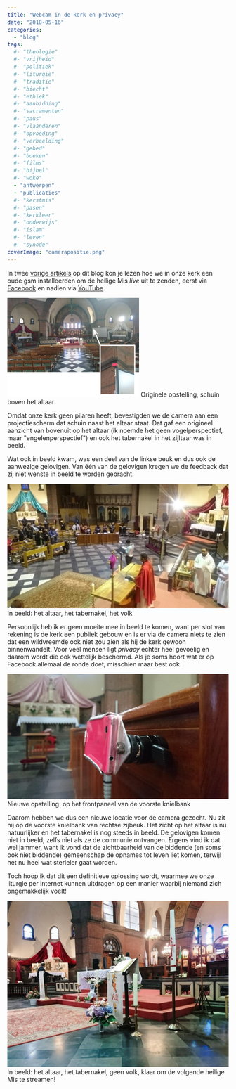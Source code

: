 ```yaml
---
title: "Webcam in de kerk en privacy"
date: "2018-05-16"
categories: 
  - "blog"
tags:
  #- "theologie"
  #- "vrijheid"
  #- "politiek"
  #- "liturgie"
  #- "traditie"
  #- "biecht"
  #- "ethiek"
  #- "aanbidding"
  #- "sacramenten"
  #- "paus"
  #- "vlaanderen"
  #- "opvoeding"
  #- "verbeelding"
  #- "gebed"
  #- "boeken"
  #- "films"
  #- "bijbel"
  #- "woke"
  - "antwerpen"
  - "publicaties"
  #- "kerstmis"
  #- "pasen"
  #- "kerkleer"
  #- "onderwijs"
  #- "islam"
  #- "leven"
  #- "synode"
coverImage: "camerapositie.png"
---
```


In twee [vorige artikels](/blog/webcam-in-de-heilig-hartkerk/) op dit blog kon je lezen hoe we in onze kerk een oude gsm installeerden om de heilige Mis _live_ uit te zenden, eerst via [Facebook](https://www.facebook.com/antonius.heilighart.antwerpen/) en nadien via [YouTube](https://www.youtube.com/channel/UCHEqX9lP-1Ro2zHy0kIdWwA?view_as=subscriber).

[![](images/Opstelling-van-streaming-camera-in-de-kerk-1-300x225.png)](images/Opstelling-van-streaming-camera-in-de-kerk-1.png) Originele opstelling, schuin boven het altaar

Omdat onze kerk geen pilaren heeft, bevestigden we de camera aan een projectiescherm dat schuin naast het altaar staat. Dat gaf een origineel aanzicht van bovenuit op het altaar (ik noemde het geen vogelperspectief, maar "engelenperspectief") en ook het tabernakel in het zijltaar was in beeld.

Wat ook in beeld kwam, was een deel van de linkse beuk en dus ook de aanwezige gelovigen. Van één van de gelovigen kregen we de feedback dat zij niet wenste in beeld te worden gebracht.

[![](images/heilighart-20180330-1934-1024x576.jpg)](images/heilighart-20180330-1934.jpg) In beeld: het altaar, het tabernakel, het volk

Persoonlijk heb ik er geen moeite mee in beeld te komen, want per slot van rekening is de kerk een publiek gebouw en is er via de camera niets te zien dat een wildvreemde ook niet zou zien als hij de kerk gewoon binnenwandelt. Voor veel mensen ligt _privacy_ echter heel gevoelig en daarom wordt die ook wettelijk beschermd. Als je soms hoort wat er op Facebook allemaal de ronde doet, misschien maar best ook.

[![](images/DSC_0146-1024x576.jpg)](images/DSC_0146.jpg) Nieuwe opstelling: op het frontpaneel van de voorste knielbank

Daarom hebben we dus een nieuwe locatie voor de camera gezocht. Nu zit hij op de voorste knielbank van rechtse zijbeuk. Het zicht op het altaar is nu natuurlijker en het tabernakel is nog steeds in beeld. De gelovigen komen niet in beeld, zelfs niet als ze de communie ontvangen. Ergens vind ik dat wel jammer, want ik vond dat de zichtbaarheid van de biddende (en soms ook niet biddende) gemeenschap de opnames tot leven liet komen, terwijl het nu heel wat sterieler gaat worden.

Toch hoop ik dat dit een definitieve oplossing wordt, waarmee we onze liturgie per internet kunnen uitdragen op een manier waarbij niemand zich ongemakkelijk voelt!

[![](images/IMG_20180506_113713-1-1024x768.jpg)](images/IMG_20180506_113713-1.jpg) In beeld: het altaar, het tabernakel, geen volk, klaar om de volgende heilige Mis te streamen!

